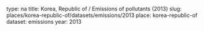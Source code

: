 type: na
title: Korea, Republic of / Emissions of pollutants (2013)
slug: places/korea-republic-of/datasets/emissions/2013
place: korea-republic-of
dataset: emissions
year: 2013
